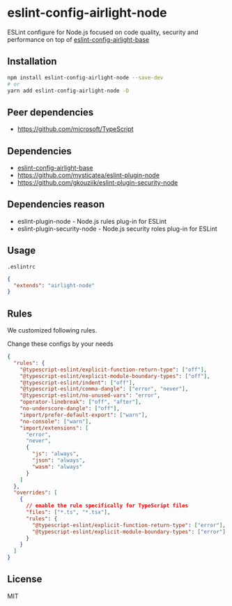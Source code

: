 # eslint-config-airlight-node

ESLint configure for Node.js focused on code quality,
security and performance on top of [eslint-config-airlight-base](../eslint-config-airlight-base)

## Installation

```bash
npm install eslint-config-airlight-node --save-dev
# or
yarn add eslint-config-airlight-node -D
```

## Peer dependencies

- <https://github.com/microsoft/TypeScript>

## Dependencies

- [eslint-config-airlight-base](../eslint-config-base)
- <https://github.com/mysticatea/eslint-plugin-node>
- <https://github.com/gkouziik/eslint-plugin-security-node>

## Dependencies reason

- eslint-plugin-node - Node.js rules plug-in for ESLint
- eslint-plugin-security-node - Node.js security roles plug-in for ESLint

## Usage

`.eslintrc`

```json
{
  "extends": "airlight-node"
}
```

## Rules

We customized following rules.

Change these configs by your needs

```json
{
  "rules": {
    "@typescript-eslint/explicit-function-return-type": ["off"],
    "@typescript-eslint/explicit-module-boundary-types": ["off"],
    "@typescript-eslint/indent": ["off"],
    "@typescript-eslint/comma-dangle": ["error", "never"],
    "@typescript-eslint/no-unused-vars": "error",
    "operator-linebreak": ["off", "after"],
    "no-underscore-dangle": ["off"],
    "import/prefer-default-export": ["warn"],
    "no-console": ["warn"],
    "import/extensions": [
      "error",
      "never",
      {
        "js": "always",
        "json": "always",
        "wasm": "always"
      }
    ]
  },
  "overrides": [
    {
      // enable the rule specifically for TypeScript files
      "files": ["*.ts", "*.tsx"],
      "rules": {
        "@typescript-eslint/explicit-function-return-type": ["error"],
        "@typescript-eslint/explicit-module-boundary-types": ["error"]
      }
    }
  ]
}
```

## License

MIT
